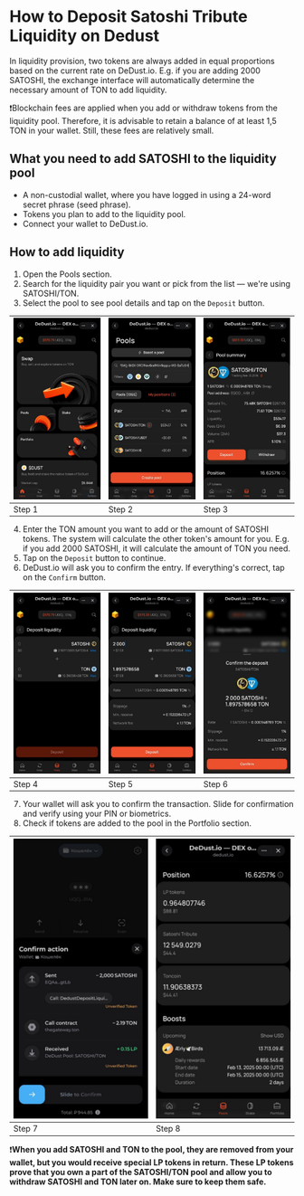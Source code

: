 # How to Deposit Satoshi Tribute Liquidity on Dedust
In liquidity provision, two tokens are always added in equal proportions based on the current rate on DeDust.io. E.g. if you are adding 2000 SATOSHI, the exchange interface will automatically determine the necessary amount of TON to add liquidity.

❗Blockchain fees are applied when you add or withdraw tokens from the liquidity pool. Therefore, it is advisable to retain a balance of at least 1,5 TON in your wallet. Still, these fees are relatively small.
## W**hat you need to add SATOSHI to the liquidity pool**
* A non-custodial wallet, where you have logged in using a 24-word secret phrase (seed phrase).
* Tokens you plan to add to the liquidity pool.
* Connect your wallet to DeDust.io.
## How to add liquidity
1. Open the Pools section.
2. Search for the liquidity pair you want or pick from the list — we're using SATOSHI/TON.
3. Select the pool to see pool details and tap on the `Deposit` button.

|![Step 1](./0001.png)|![Step 2](./0002.png)|![Step 3](./0003.png)|
| ------ | ------ | ------ |
| Step 1 | Step 2 | Step 3 |

4. Enter the TON amount you want to add or the amount of SATOSHI tokens. The system will calculate the other token's amount for you.
E.g. if you add 2000 SATOSHI, it will calculate the amount of TON you need.
5. Tap on the `Deposit` button to continue.
6. DeDust.io will ask you to confirm the entry. If everything's correct, tap on the `Confirm` button.

|![Step 4](./0004.png)|![Step 5](./0005.png)|![Step 6](./0006.png)|
| ------ | ------ | ------ |
| Step 4 | Step 5 | Step 6 |

7. Your wallet will ask you to confirm the transaction. Slide for confirmation and verify using your PIN or biometrics.
8. Check if tokens are added to the pool in the Portfolio section.

|![Step 7](./0007.png)|![Step 8](./0008.png)|
| ------ | ------ |
| Step 7 | Step 8 |

❗**When you add SATOSHI and TON to the pool, they are removed from your wallet, but you would receive special LP tokens in return. These LP tokens prove that you own a part of the SATOSHI/TON pool and allow you to withdraw SATOSHI and TON later on. Make sure to keep them safe.**
